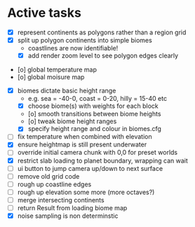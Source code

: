 # Active tasks

* [X] represent continents as polygons rather than a region grid
* [X] split up polygon continents into simple biomes
	* coastlines are now identifiable!
	* [X] add render zoom level to see polygon edges clearly
* [o] global temperature map
* [o] global moisure map
* [X] biomes dictate basic height range
	* e.g. sea = -40-0, coast = 0-20, hilly = 15-40 etc
	* [X] choose biome(s) with weights for each block
	* [o] smooth transitions between biome heights
	* [o] tweak biome height ranges
	* [X] specify height range and colour in biomes.cfg
* [ ] fix temperature when combined with elevation
* [X] ensure heightmap is still present underwater
* [ ] override initial camera chunk with 0,0 for preset worlds
* [X] restrict slab loading to planet boundary, wrapping can wait
* [ ] ui button to jump camera up/down to next surface
* [ ] remove old grid code
* [ ] rough up coastline edges
* [ ] rough up elevation some more (more octaves?)
* [ ] merge intersecting continents
* [ ] return Result from loading biome map
* [X] noise sampling is non determinstic
